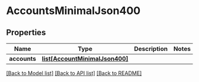 # AccountsMinimalJson400

## Properties
Name | Type | Description | Notes
------------ | ------------- | ------------- | -------------
**accounts** | [**list[AccountMinimalJson400]**](AccountMinimalJson400.md) |  | 

[[Back to Model list]](../README.md#documentation-for-models) [[Back to API list]](../README.md#documentation-for-api-endpoints) [[Back to README]](../README.md)


